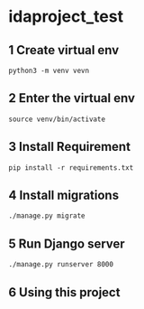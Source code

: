 # idaproject_test

## 1 Create virtual env
`python3 -m venv vevn`
## 2 Enter the virtual env
`source venv/bin/activate`
## 3 Install Requirement
`pip install -r requirements.txt`
## 4 Install migrations
`./manage.py migrate`
## 5 Run Django server
`./manage.py runserver 8000`
## 6 Using this project